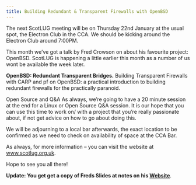 ```yaml
---
title: Building Redundant & Transparent Firewalls with OpenBSD
---
```


The next ScotLUG meeting will be on Thursday 22nd January at the usual spot, the Electron Club in the CCA. We should be kicking around the Electron Club around 7:00PM.

This month we’ve got a talk by Fred Crowson on about his favourite project: OpenBSD. ScotLUG is happening a little earlier this month as a number of us wont be available the week later.

**OpenBSD: Redundant Transparent Bridges.**
Building Transparent Firewalls with CARP and pf on OpenBSD: a practical
introduction to building redundant firewalls for the practically paranoid.

Open Source and Q&A As always, we’re going to have a 20 minute session at the end for a Linux or Open Source Q&A session. It is our hope that you can use this time to work on/ with a project that you’re really passionate about, if not get advice on how to go about doing this.

We will be adjourning to a local bar afterwards, the exact location to be confirmed as we need to check on availability of space at the CCA Bar.

As always, for more information – you can visit the website at <a href="http://www.scotlug.org.uk">www.scotlug.org.uk</a>.

Hope to see you all there!

**Update: You get get a copy of Freds Slides at notes on his [Website](http://www.schoolio.co.uk/diary/2015-01-22/)**.
